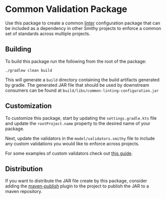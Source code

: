 # Common Validation Package
Use this package to create a common [linter](https://smithy.io/2.0/guides/model-linters.html?highlight=linter) 
configuration package that can be included as a dependency in other Smithy projects to enforce a common set 
of standards across multiple projects. 

## Building 
To build this package run the following from the root of the package:

```
./gradlew clean build
```

This will generate a `build` directory containing the build artifacts generated by 
gradle. The generated JAR file that should be used by downstream consumers can be 
found at `build/libs/common-linting-configuration.jar`


## Customization 
To customize this package, start by updating the `settings.gradle.kts` file and update
the `rootProject.name` property to the desired name of your package.

Next, update the validators in the `model/validators.smithy` file to include any custom
validations you would like to enforce across projects.

For some examples of custom validators check out [this guide](https://smithy.io/2.0/guides/model-validation-examples.html).

## Distribution
If you want to distribute the JAR file create by this package, consider adding the 
[maven-publish](https://docs.gradle.org/current/userguide/publishing_maven.html) plugin to the project to publish the JAR to a maven repository.
